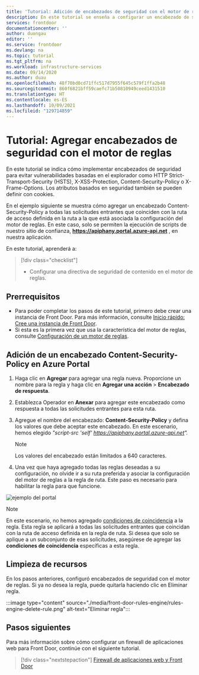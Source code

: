 ```yaml
---
title: 'Tutorial: Adición de encabezados de seguridad con el motor de reglas: Azure Front Door'
description: En este tutorial se enseña a configurar un encabezado de seguridad a través del motor de reglas en Azure Front Door.
services: frontdoor
documentationcenter: ''
author: duongau
editor: ''
ms.service: frontdoor
ms.devlang: na
ms.topic: tutorial
ms.tgt_pltfrm: na
ms.workload: infrastructure-services
ms.date: 09/14/2020
ms.author: duau
ms.openlocfilehash: 48f70bd0cd71ffc517d7955f645c579f1ffa2b48
ms.sourcegitcommit: 860f6821bff59caefc71b50810949ceed1431510
ms.translationtype: HT
ms.contentlocale: es-ES
ms.lasthandoff: 10/09/2021
ms.locfileid: "129714859"
---
```

# <a name="tutorial-add-security-headers-with-rules-engine"></a>Tutorial: Agregar encabezados de seguridad con el motor de reglas

En este tutorial se indica cómo implementar encabezados de seguridad para evitar vulnerabilidades basadas en el explorador como HTTP Strict-Transport-Security (HSTS), X-XSS-Protection, Content-Security-Policy o X-Frame-Options. Los atributos basados en seguridad también se pueden definir con cookies.

En el ejemplo siguiente se muestra cómo agregar un encabezado Content-Security-Policy a todas las solicitudes entrantes que coinciden con la ruta de acceso definida en la ruta a la que está asociada la configuración del motor de reglas. En este caso, solo se permiten la ejecución de scripts de nuestro sitio de confianza, **https://apiphany.portal.azure-api.net** , en nuestra aplicación.

En este tutorial, aprenderá a:
> [!div class="checklist"]
> - Configurar una directiva de seguridad de contenido en el motor de reglas.

## <a name="prerequisites"></a>Prerrequisitos

* Para poder completar los pasos de este tutorial, primero debe crear una instancia de Front Door. Para más información, consulte [Inicio rápido: Cree una instancia de Front Door](quickstart-create-front-door.md).
* Si esta es la primera vez que usa la característica del motor de reglas, consulte [Configuración de un motor de reglas](front-door-tutorial-rules-engine.md).

## <a name="add-a-content-security-policy-header-in-azure-portal"></a>Adición de un encabezado Content-Security-Policy en Azure Portal

1. Haga clic en **Agregar** para agregar una regla nueva. Proporcione un nombre para la regla y haga clic en **Agregar una acción** > **Encabezado de respuesta**.

1. Establezca Operador en **Anexar** para agregar este encabezado como respuesta a todas las solicitudes entrantes para esta ruta.

1. Agregue el nombre del encabezado: **Content-Security-Policy** y defina los valores que debe aceptar este encabezado. En este escenario, hemos elegido *"script-src 'self' https://apiphany.portal.azure-api.net".*

   > [!NOTE]
   > Los valores del encabezado están limitados a 640 caracteres.

1. Una vez que haya agregado todas las reglas deseadas a su configuración, no olvide ir a su ruta preferida y asociar la configuración del motor de reglas a la regla de ruta. Este paso es necesario para habilitar la regla para que funcione. 

![ejemplo del portal](./media/front-door-rules-engine/rules-engine-security-header-example.png)

> [!NOTE]
> En este escenario, no hemos agregado [condiciones de coincidencia](front-door-rules-engine-match-conditions.md) a la regla. Esta regla se aplicará a todas las solicitudes entrantes que coincidan con la ruta de acceso definida en la regla de ruta. Si desea que solo se aplique a un subconjunto de esas solicitudes, asegúrese de agregar las **condiciones de coincidencia** específicas a esta regla.

## <a name="clean-up-resources"></a>Limpieza de recursos

En los pasos anteriores, configuró encabezados de seguridad con el motor de reglas. Si ya no desea la regla, puede quitarla haciendo clic en Eliminar regla.

:::image type="content" source="./media/front-door-rules-engine/rules-engine-delete-rule.png" alt-text="Eliminar regla":::

## <a name="next-steps"></a>Pasos siguientes

Para más información sobre cómo configurar un firewall de aplicaciones web para Front Door, continúe con el siguiente tutorial.

> [!div class="nextstepaction"]
> [Firewall de aplicaciones web y Front Door](front-door-waf.md)
